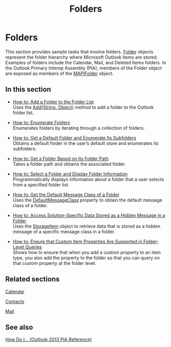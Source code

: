 ﻿---
title: Folders
TOCTitle: Folders
ms:assetid: b72b5705-d77a-4cad-873d-457b9fb6553e
ms:mtpsurl: https://msdn.microsoft.com/en-us/library/Ff184634(v=office.15)
ms:contentKeyID: 55119856
ms.date: 07/24/2014
mtps_version: v=office.15
---

# Folders

This section provides sample tasks that involve folders. [Folder](https://msdn.microsoft.com/en-us/library/bb645774\(v=office.15\)) objects represent the folder hierarchy where Microsoft Outlook items are stored. Examples of folders include the Calendar, Mail, and Deleted Items folders. In the Outlook Primary Interop Assembly (PIA), members of the Folder object are exposed as members of the [MAPIFolder](https://msdn.microsoft.com/en-us/library/bb624369\(v=office.15\)) object.

## In this section

  - [How to: Add a Folder to the Folder List](how-to-add-a-folder-to-the-folder-list.md)  
    Uses the [Add(String, Object)](https://msdn.microsoft.com/en-us/library/bb645065\(v=office.15\)) method to add a folder to the Outlook folder list.

  - [How to: Enumerate Folders](how-to-enumerate-folders.md)  
    Enumerates folders by iterating through a collection of folders.

  - [How to: Get a Default Folder and Enumerate Its Subfolders](how-to-get-a-default-folder-and-enumerate-its-subfolders.md)  
    Obtains a default folder in the user’s default store and enumerates its subfolders.

  - [How to: Get a Folder Based on Its Folder Path](how-to-get-a-folder-based-on-its-folder-path.md)  
    Takes a folder path and obtains the associated folder.

  - [How to: Select a Folder and Display Folder Information](how-to-select-a-folder-and-display-folder-information.md)  
    Programmatically displays information about a folder that a user selects from a specified folder list.

  - [How to: Get the Default Message Class of a Folder](how-to-get-the-default-message-class-of-a-folder.md)  
    Uses the [DefaultMessageClass](https://msdn.microsoft.com/en-us/library/bb646541\(v=office.15\)) property to obtain the default message class of a folder.

  - [How to: Access Solution-Specific Data Stored as a Hidden Message in a Folder](how-to-access-solution-specific-data-stored-as-a-hidden-message-in-a-folder.md)  
    Uses the [StorageItem](https://msdn.microsoft.com/en-us/library/bb623436\(v=office.15\)) object to retrieve data that is stored as a hidden message of a specific message class in a folder.

  - [How to: Ensure that Custom Item Properties Are Supported in Folder-Level Queries](how-to-ensure-that-custom-item-properties-are-supported-in-folder-level-queries.md)  
    Shows how to ensure that when you add a custom property to an item type, you also add the property to the folder so that you can query on that custom property at the folder level.

## Related sections

[Calendar](calendar.md)

[Contacts](contacts.md)

[Mail](mail.md)

## See also



[How Do I... (Outlook 2013 PIA Reference)](how-do-i-outlook-2013-pia-reference.md)

